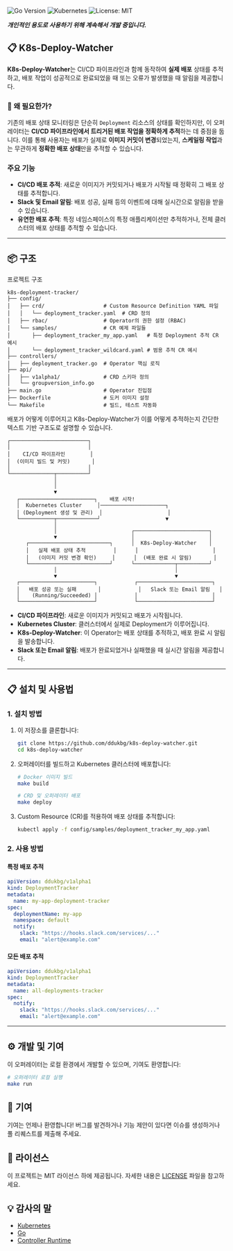 ![Go Version](https://img.shields.io/github/go-mod/go-version/golang/go)
![Kubernetes](https://img.shields.io/badge/kubernetes-operator-blue.svg)
![License: MIT](https://img.shields.io/badge/License-MIT-yellow.svg)


***개인적인 용도로 사용하기 위해 계속해서 개발 중입니다.***
## 📋 K8s-Deploy-Watcher

**K8s-Deploy-Watcher**는 CI/CD 파이프라인과 함께 동작하여 **실제 배포** 상태를 추적하고, 배포 작업이 성공적으로 완료되었을 때 또는 오류가 발생했을 때 알림을 제공합니다.

### 🚀 **왜 필요한가?**

기존의 배포 상태 모니터링은 단순히 `Deployment` 리소스의 상태를 확인하지만, 이 오퍼레이터는 **CI/CD 파이프라인에서 트리거된 배포 작업을 정확하게 추적**하는 데 중점을 둡니다. 이를 통해 사용자는 배포가 실제로 **이미지 커밋이 변경**되었는지, **스케일링 작업**과는 무관하게 **정확한 배포 상태**만을 추적할 수 있습니다.

### **주요 기능**

- **CI/CD 배포 추적**: 새로운 이미지가 커밋되거나 배포가 시작될 때 정확히 그 배포 상태를 추적합니다.
- **Slack 및 Email 알림**: 배포 성공, 실패 등의 이벤트에 대해 실시간으로 알림을 받을 수 있습니다.
- **유연한 배포 추적**: 특정 네임스페이스의 특정 애플리케이션만 추적하거나, 전체 클러스터의 배포 상태를 추적할 수 있습니다.

---

## 📦 **구조**

프로젝트 구조
```plaintext
k8s-deployment-tracker/
├── config/
│   ├── crd/                   # Custom Resource Definition YAML 파일
│   │   └── deployment_tracker.yaml  # CRD 정의
│   ├── rbac/                  # Operator의 권한 설정 (RBAC)
│   └── samples/               # CR 예제 파일들
│       ├── deployment_tracker_my_app.yaml   # 특정 Deployment 추적 CR 예시
│       └── deployment_tracker_wildcard.yaml # 범용 추적 CR 예시
├── controllers/
│   ├── deployment_tracker.go  # Operator 핵심 로직
├── api/
│   ├── v1alpha1/              # CRD 스키마 정의
│   └── groupversion_info.go
├── main.go                    # Operator 진입점
├── Dockerfile                 # 도커 이미지 설정
└── Makefile                   # 빌드, 테스트 자동화
```

배포가 어떻게 이루어지고 K8s-Deploy-Watcher가 이를 어떻게 추적하는지 간단한 텍스트 기반 구조도로 설명할 수 있습니다.
```plaintext
┌─────────────────────────┐
│                         │
│    CI/CD 파이프라인        │
│  (이미지 빌드 및 커밋)       │
│                         │
└──────────────┬──────────┘
               │
               │
               ▼
   ┌────────────────────────┐    배포 시작!
   │  Kubernetes Cluster     │─────────────────────┐
   │ (Deployment 생성 및 관리)  │                     │
   └───────────┬─────────────┘                     ▼
               │
               │                        ┌────────────────────────┐
               ▼                        │                        │
      ┌──────────────────────────┐      │  K8s-Deploy-Watcher    │
      │   실제 배포 상태 추적         │      │                        │
      │   (이미지 커밋 변경 확인)     │      │  (배포 완료 시 알림)       │
      └──────────────────────────┘      └─────────────┬──────────┘
               │                                      │
               ▼                                      ▼
   ┌────────────────────────┐            ┌────────────────────────┐
   │   배포 성공 또는 실패       │            │   Slack 또는 Email 알림   │
   │    (Running/Succeeded) │            │                        │
   └────────────────────────┘            └────────────────────────┘
```

- **CI/CD 파이프라인**: 새로운 이미지가 커밋되고 배포가 시작됩니다.
- **Kubernetes Cluster**: 클러스터에서 실제로 Deployment가 이루어집니다.
- **K8s-Deploy-Watcher**: 이 Operator는 배포 상태를 추적하고, 배포 완료 시 알림을 발송합니다.
- **Slack 또는 Email 알림**: 배포가 완료되었거나 실패했을 때 실시간 알림을 제공합니다.

---

## 📋 **설치 및 사용법**

### **1. 설치 방법**

1. 이 저장소를 클론합니다:

   ```bash
   git clone https://github.com/ddukbg/k8s-deploy-watcher.git
   cd k8s-deploy-watcher
   ```

2. 오퍼레이터를 빌드하고 Kubernetes 클러스터에 배포합니다:

   ```bash
   # Docker 이미지 빌드
   make build

   # CRD 및 오퍼레이터 배포
   make deploy
   ```

3. Custom Resource (CR)를 적용하여 배포 상태를 추적합니다:

   ```bash
   kubectl apply -f config/samples/deployment_tracker_my_app.yaml
   ```

### **2. 사용 방법**

#### 특정 배포 추적

```yaml
apiVersion: ddukbg/v1alpha1
kind: DeploymentTracker
metadata:
  name: my-app-deployment-tracker
spec:
  deploymentName: my-app
  namespace: default
  notify:
    slack: "https://hooks.slack.com/services/..."
    email: "alert@example.com"
```

#### 모든 배포 추적

```yaml
apiVersion: ddukbg/v1alpha1
kind: DeploymentTracker
metadata:
  name: all-deployments-tracker
spec:
  notify:
    slack: "https://hooks.slack.com/services/..."
    email: "alert@example.com"
```

---

## ⚙️ **개발 및 기여**

이 오퍼레이터는 로컬 환경에서 개발할 수 있으며, 기여도 환영합니다:

```bash
# 오퍼레이터 로컬 실행
make run
```

## 🙌 **기여**

기여는 언제나 환영합니다! 버그를 발견하거나 기능 제안이 있다면 이슈를 생성하거나 풀 리퀘스트를 제출해 주세요.

## 📝 **라이선스**

이 프로젝트는 MIT 라이선스 하에 제공됩니다. 자세한 내용은 [LICENSE](LICENSE) 파일을 참고하세요.

## 💡 **감사의 말**

- [Kubernetes](https://kubernetes.io/)
- [Go](https://golang.org/)
- [Controller Runtime](https://github.com/kubernetes-sigs/controller-runtime)

